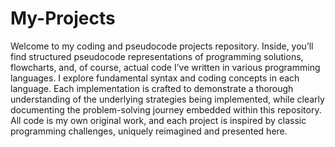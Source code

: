 # My-Projects

Welcome to my coding and pseudocode projects repository. Inside, you’ll find structured pseudocode representations of programming solutions, flowcharts, and, of course, actual code I’ve written in various programming languages. I explore fundamental syntax and coding concepts in each language. Each implementation is crafted to demonstrate a thorough understanding of the underlying strategies being implemented, while clearly documenting the problem-solving journey embedded within this repository. All code is my own original work, and each project is inspired by classic programming challenges, uniquely reimagined and presented here.
